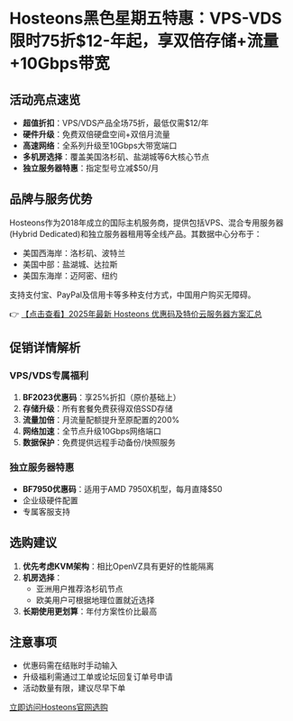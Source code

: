# Hosteons黑色星期五特惠：VPS-VDS限时75折$12-年起，享双倍存储+流量+10Gbps带宽

## 活动亮点速览

- **超值折扣**：VPS/VDS产品全场75折，最低仅需$12/年
- **硬件升级**：免费双倍硬盘空间+双倍月流量
- **高速网络**：全系列升级至10Gbps大带宽端口
- **多机房选择**：覆盖美国洛杉矶、盐湖城等6大核心节点
- **独立服务器特惠**：指定型号立减$50/月

## 品牌与服务优势

Hosteons作为2018年成立的国际主机服务商，提供包括VPS、混合专用服务器(Hybrid Dedicated)和独立服务器租用等全线产品。其数据中心分布于：

- 美国西海岸：洛杉矶、波特兰
- 美国中部：盐湖城、达拉斯
- 美国东海岸：迈阿密、纽约

支持支付宝、PayPal及信用卡等多种支付方式，中国用户购买无障碍。

👉 [【点击查看】2025年最新 Hosteons 优惠码及特价云服务器方案汇总](https://bit.ly/hosteons)

## 促销详情解析

### VPS/VDS专属福利
1. **BF2023优惠码**：享25%折扣（原价基础上）
2. **存储升级**：所有套餐免费获得双倍SSD存储
3. **流量加倍**：月流量配额提升至原配置的200%
4. **网络加速**：全节点升级10Gbps网络端口
5. **数据保护**：免费提供远程手动备份/快照服务

### 独立服务器特惠
- **BF7950优惠码**：适用于AMD 7950X机型，每月直降$50
- 企业级硬件配置
- 专属客服支持

## 选购建议

1. **优先考虑KVM架构**：相比OpenVZ具有更好的性能隔离
2. **机房选择**：
   - 亚洲用户推荐洛杉矶节点
   - 欧美用户可根据地理位置就近选择
3. **长期使用更划算**：年付方案性价比最高

## 注意事项

- 优惠码需在结账时手动输入
- 升级福利需通过工单或论坛回复订单号申请
- 活动数量有限，建议尽早下单

[立即访问Hosteons官网选购](https://bit.ly/hosteons)